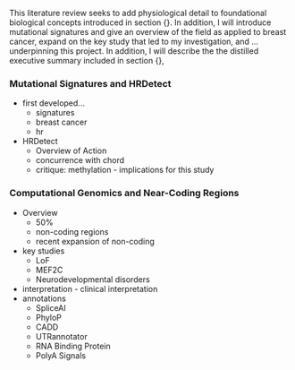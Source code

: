 This literature review seeks to add physiological detail to foundational biological concepts introduced in section {}.
In addition, I will introduce mutational signatures and give an overview of the field as applied to breast cancer, expand on the key study that led to my investigation, and ...
underpinning this project. In addition, I will describe the  the distilled executive summary included in section {}, 


### Mutational Signatures and HRDetect

- first developed...
	- signatures
	- breast cancer
	- hr
- HRDetect
	- Overview of Action
	- concurrence with chord 
	- critique: methylation - implications for this study

### Computational Genomics and Near-Coding Regions

- Overview
	- 50% 
	- non-coding regions
	- recent expansion of non-coding
- key studies
	- LoF
	- MEF2C
	- Neurodevelopmental disorders
- interpretation - clinical interpretation
- annotations
	- SpliceAI
	- PhyloP
	- CADD
	- UTRannotator
	- RNA Binding Protein
	- PolyA Signals